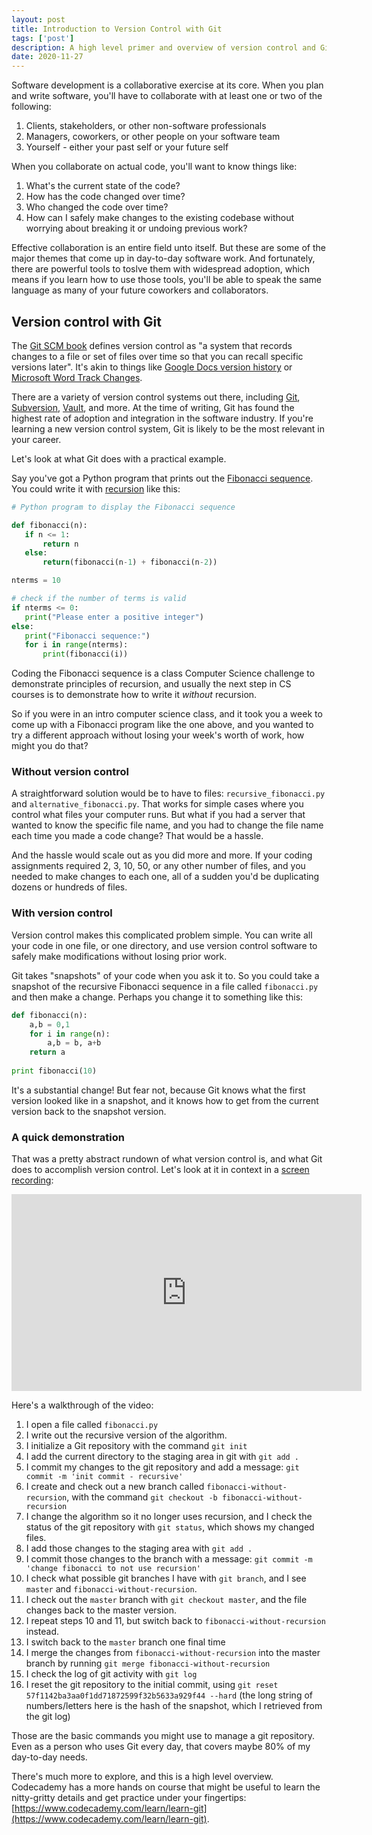 ```yaml
---
layout: post
title: Introduction to Version Control with Git
tags: ['post']
description: A high level primer and overview of version control and Git - for beginners just getting started.
date: 2020-11-27
---
```


Software development is a collaborative exercise at its core. When you plan and write software, you'll have to collaborate with at least one or two of the following: 

1. Clients, stakeholders, or other non-software professionals
2. Managers, coworkers, or other people on your software team
3. Yourself - either your past self or your future self 

When you collaborate on actual code, you'll want to know things like: 

1. What's the current state of the code? 
2. How has the code changed over time? 
3. Who changed the code over time? 
4. How can I safely make changes to the existing codebase without worrying about breaking it or undoing previous work?

Effective collaboration is an entire field unto itself. But these are some of the major themes that come up in day-to-day software work. And fortunately, there are powerful tools to toslve them with widespread adoption, which means if you learn how to use those tools, you'll be able to speak the same language as many of your future coworkers and collaborators. 

## Version control with Git

The [Git SCM book](https://git-scm.com/book/en/v2/Getting-Started-About-Version-Control) defines version control as "a system that records changes to a file or set of files over time so that you can recall specific versions later". It's akin to things like [Google Docs version history](https://support.google.com/a/users/answer/9308971?hl=en) or [Microsoft Word Track Changes](https://support.microsoft.com/en-us/home/backgroundauth?provider=AAD&amp;end=False). 

There are a variety of version control systems out there, including [Git](https://git-scm.com/), [Subversion](https://subversion.apache.org/), [Vault](http://www.sourcegear.com/vault/), and more. At the time of writing, Git has found the highest rate of adoption and integration in the software industry. If you're learning a new version control system, Git is likely to be the most relevant in your career. 

Let's look at what Git does with a practical example. 

Say you've got a Python program that prints out the [Fibonacci sequence](https://www.math.temple.edu/~reich/Fib/fibo.html). You could write it with [recursion](https://www.geeksforgeeks.org/recursion/) like this: 

```py
# Python program to display the Fibonacci sequence

def fibonacci(n):
   if n <= 1:
       return n
   else:
       return(fibonacci(n-1) + fibonacci(n-2))

nterms = 10

# check if the number of terms is valid
if nterms <= 0:
   print("Please enter a positive integer")
else:
   print("Fibonacci sequence:")
   for i in range(nterms):
       print(fibonacci(i))
```

Coding the Fibonacci sequence is a class Computer Science challenge to demonstrate principles of recursion, and usually the next step in CS courses is to demonstrate how to write it *without* recursion. 

So if you were in an intro computer science class, and it took you a week to come up with a Fibonacci program like the one above, and you wanted to try a different approach without losing your week's worth of work, how might you do that?

### Without version control

A straightforward solution would be to have to files: `recursive_fibonacci.py` and `alternative_fibonacci.py`. That works for simple cases where you control what files your computer runs. But what if you had a server that wanted to know the specific file name, and you had to change the file name each time you made a code change? That would be a hassle. 

And the hassle would scale out as you did more and more. If your coding assignments required 2, 3, 10, 50, or any other number of files, and you needed to make changes to each one, all of a sudden you'd be duplicating dozens or hundreds of files. 

### With version control

Version control makes this complicated problem simple. You can write all your code in one file, or one directory, and use version control software to safely make modifications without losing prior work. 

Git takes "snapshots" of your code when you ask it to. So you could take a snapshot of the recursive Fibonacci sequence in a file called `fibonacci.py` and then make a change. Perhaps you change it to something like this: 

```py
def fibonacci(n):
    a,b = 0,1
    for i in range(n):
        a,b = b, a+b
    return a
    
print fibonacci(10)
```

It's a substantial change! But fear not, because Git knows what the first version looked like in a snapshot, and it knows how to get from the current version back to the snapshot version. 

### A quick demonstration

That was a pretty abstract rundown of what version control is, and what Git does to accomplish version control. Let's look at it in context in a [screen recording](https://www.youtube.com/watch?v=tZKZVBEAiN0): 

<iframe width="560" height="315" src="https://www.youtube.com/embed/tZKZVBEAiN0" frameborder="0" allow="accelerometer; autoplay; clipboard-write; encrypted-media; gyroscope; picture-in-picture" allowfullscreen></iframe>

Here's a walkthrough of the video:

1. I open a file called `fibonacci.py`
2. I write out the recursive version of the algorithm.
3. I initialize a Git repository with the command `git init`
4. I add the current directory to the staging area in git with `git add .`
5. I commit my changes to the git repository and add a message: `git commit -m 'init commit - recursive'`
6. I create and check out a new branch called `fibonacci-without-recursion`, with the command `git checkout -b fibonacci-without-recursion`
7. I change the algorithm so it no longer uses recursion, and I check the status of the git repository with `git status`, which shows my changed files.
8. I add those changes to the staging area with `git add .`
9. I commit those changes to the branch with a message: `git commit -m 'change fibonacci to not use recursion'`
10. I check what possible git branches I have with `git branch`, and I see `master` and `fibonacci-without-recursion`. 
11. I check out the `master` branch with `git checkout master`, and the file changes back to the master version. 
12. I repeat steps 10 and 11, but switch back to `fibonacci-without-recursion` instead.
13. I switch back to the `master` branch one final time
14. I merge the changes from `fibonacci-without-recursion` into the master branch by running `git merge fibonacci-without-recursion`
15. I check the log of git activity with `git log`
16. I reset the git repository to the initial commit, using `git reset 57f1142ba3aa0f1dd71872599f32b5633a929f44 --hard` (the long string of numbers/letters here is the hash of the snapshot, which I retrieved from the git log)

Those are the basic commands you might use to manage a git repository. Even as a person who uses Git every day, that covers maybe 80% of my day-to-day needs. 

There's much more to explore, and this is a high level overview. Codecademy has a more hands on course that might be useful to learn the nitty-gritty details and get practice under your fingertips: [https://www.codecademy.com/learn/learn-git](https://www.codecademy.com/learn/learn-git). 